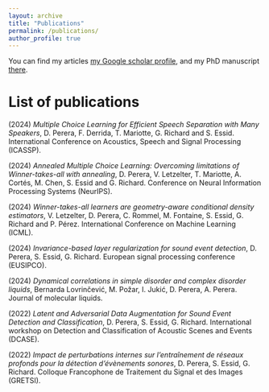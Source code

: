 ```yaml
---
layout: archive
title: "Publications"
permalink: /publications/
author_profile: true
---
```


You can find my articles [my Google scholar profile](https://scholar.google.com/citations?hl=en&user=eyL65OAAAAAJ), and my PhD manuscript [there](https://drive.google.com/file/d/1NfLrypO9INlEpWzLxX5T_ScypGaS0ZBW/view?usp=drive_link).

# List of publications

(2024) *Multiple Choice Learning for Efficient Speech Separation with Many Speakers*, D. Perera, F. Derrida, T. Mariotte, G. Richard and S. Essid. International Conference on Acoustics, Speech and Signal Processing (ICASSP).

(2024) *Annealed Multiple Choice Learning: Overcoming limitations of Winner-takes-all with annealing*, D. Perera, V. Letzelter, T. Mariotte, A. Cortés, M. Chen, S. Essid and G. Richard. Conference on Neural Information Processing Systems (NeurIPS).

(2024) *Winner-takes-all learners are geometry-aware conditional density estimators*, V. Letzelter, D. Perera, C. Rommel, M. Fontaine, S. Essid, G. Richard and P. Pérez. International Conference on Machine Learning (ICML).

(2024) *Invariance-based layer regularization for sound event detection*, D. Perera, S. Essid, G. Richard. European signal processing conference (EUSIPCO).

(2024) *Dynamical correlations in simple disorder and complex disorder liquids*, Bernarda Lovrinčević, M. Požar, I. Jukić, D. Perera, A. Perera. Journal of molecular liquids.

(2022) *Latent and Adversarial Data Augmentation for Sound Event Detection and Classification*, D. Perera, S. Essid, G. Richard. International workshop on Detection and Classification of Acoustic Scenes and Events (DCASE).

(2022) *Impact de perturbations internes sur l’entraînement de réseaux profonds pour la détection d’évènements sonores*, D. Perera, S. Essid, G. Richard. Colloque Francophone de Traitement du Signal et des Images (GRETSI).
